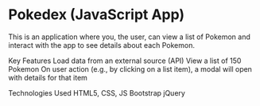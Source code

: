 # Pokedex (JavaScript App)

This is an application where you, the user, can view a list of Pokemon and interact with the app to see details about each Pokemon.

Key Features
Load data from an external source (API)
View a list of 150 Pokemon
On user action (e.g., by clicking on a list item), a modal will open with details for that item

Technologies Used
HTML5, CSS, JS
Bootstrap
jQuery

